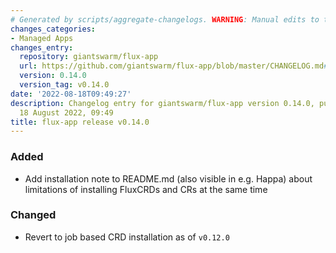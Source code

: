 ```yaml
---
# Generated by scripts/aggregate-changelogs. WARNING: Manual edits to this files will be overwritten.
changes_categories:
- Managed Apps
changes_entry:
  repository: giantswarm/flux-app
  url: https://github.com/giantswarm/flux-app/blob/master/CHANGELOG.md#0140---2022-08-18
  version: 0.14.0
  version_tag: v0.14.0
date: '2022-08-18T09:49:27'
description: Changelog entry for giantswarm/flux-app version 0.14.0, published on
  18 August 2022, 09:49
title: flux-app release v0.14.0
---
```


### Added
- Add installation note to README.md (also visible in e.g. Happa) about limitations of installing FluxCRDs and CRs at the same time
### Changed
- Revert to job based CRD installation as of `v0.12.0`
